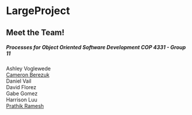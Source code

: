 # LargeProject

## Meet the Team! 
##### Processes for Object Oriented Software Development COP 4331 - Group 11   
Ashley Voglewede  
[Cameron Berezuk](https://github.com/CameronBerezuk)  
Daniel Vail  
David Florez  
Gabe Gomez  
Harrison Luu  
[Prathik Ramesh](https://github.com/prathik2001)   
